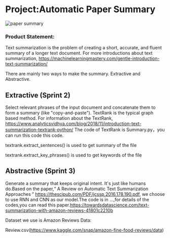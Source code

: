 # Project:Automatic Paper Summary
![paper summary](https://s3-ap-south-1.amazonaws.com/av-blog-media/wp-content/uploads/2018/10/image_1.png)

### Product Statement: 
Text summarization is the problem of creating a short, accurate, and fluent summary of a longer text document.
For more introductions about text summarization, https://machinelearningmastery.com/gentle-introduction-text-summarization/

There are mainly two ways to make the summary. Extractive and Abstractive.
## Extractive (Sprint 2)
  Select relevant phrases of the input document and concatenate them to form a summary (like "copy-and-paste").
TextRank is the typical graph based method. For information about the TextRank, https://www.analyticsvidhya.com/blog/2018/11/introduction-text-summarization-textrank-python/
The code of TextRank is Summary.py，you can run this code this code.

textrank.extract_sentences() is used to get summary of the file

textrank.extract_key_phrases() is used to get keywords of the file

## Abstractive (Sprint 3)
  Generate a summary that keeps original intent. It's just like humans do.Based on the paper,“ A Review on Automatic Text Summarization Approaches ” https://thescipub.com/PDF/jcssp.2016.178.190.pdf, we choose to use RNN and CNN as our model.The code is in …,for details of the codes,you can read this paper.https://towardsdatascience.com/text-summarization-with-amazon-reviews-41801c2210b

  Dataset we use is Amazon Reviews Data:
  
  Review.csv(https://www.kaggle.com/snap/amazon-fine-food-reviews/data)

